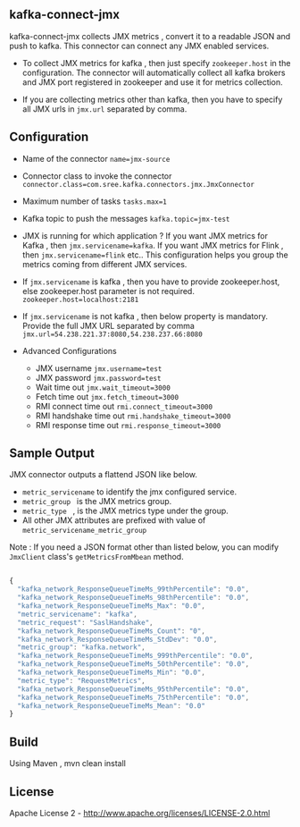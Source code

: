 kafka-connect-jmx
----------------
kafka-connect-jmx collects JMX metrics , convert it to a readable JSON and push to kafka. This connector can connect any JMX enabled services. 

* To collect JMX metrics for kafka , then just specify ` zookeeper.host ` in the configuration. The connector will automatically collect all kafka brokers and JMX port registered in zookeeper and use it for metrics collection.

* If you are collecting metrics other than kafka, then you have to specify all JMX urls in ` jmx.url ` separated by comma.

Configuration
--------------------
* Name of the connector
	` name=jmx-source `
* Connector class to invoke the connector
	` connector.class=com.sree.kafka.connectors.jmx.JmxConnector `
* Maximum number of tasks
	` tasks.max=1 `
* Kafka topic to push the messages
	` kafka.topic=jmx-test `
* JMX is running for which application ?  If you want JMX metrics for Kafka , then ` jmx.servicename=kafka `. If you want JMX metrics for Flink , then ` jmx.servicename=flink ` etc.. This configuration helps you group the metrics coming from different JMX services.
* If ` jmx.servicename ` is kafka , then you have to provide zookeeper.host, else zookeeper.host parameter is not required.
	` zookeeper.host=localhost:2181 `
* If ` jmx.servicename ` is not kafka , then below property is mandatory. Provide the full JMX URL separated by comma
	` jmx.url=54.238.221.37:8080,54.238.237.66:8080 `
	
* Advanced Configurations
	* JMX username `jmx.username=test`
	* JMX password `jmx.password=test`
	* Wait time out `jmx.wait_timeout=3000`
	* Fetch time out `jmx.fetch_timeout=3000`
	* RMI connect time out `rmi.connect_timeout=3000`
	* RMI handshake time out `rmi.handshake_timeout=3000`
	* RMI response time out `rmi.response_timeout=3000` 
	
	
Sample Output
--------------
JMX connector outputs a flattend JSON like below.

* ` metric_servicename ` to identify the jmx configured service.
* ` metric_group  ` is the JMX metrics group.
* ` metric_type  ` , is the JMX metrics type under the group.
* All other JMX attributes are prefixed with value of ` metric_servicename_metric_group  `

Note : If you need a JSON format other than listed below, you can modify ` JmxClient ` class's ` getMetricsFromMbean ` method.

```javascript

{
  "kafka_network_ResponseQueueTimeMs_99thPercentile": "0.0",
  "kafka_network_ResponseQueueTimeMs_98thPercentile": "0.0",
  "kafka_network_ResponseQueueTimeMs_Max": "0.0",
  "metric_servicename": "kafka",
  "metric_request": "SaslHandshake",
  "kafka_network_ResponseQueueTimeMs_Count": "0",
  "kafka_network_ResponseQueueTimeMs_StdDev": "0.0",
  "metric_group": "kafka.network",
  "kafka_network_ResponseQueueTimeMs_999thPercentile": "0.0",
  "kafka_network_ResponseQueueTimeMs_50thPercentile": "0.0",
  "kafka_network_ResponseQueueTimeMs_Min": "0.0",
  "metric_type": "RequestMetrics",
  "kafka_network_ResponseQueueTimeMs_95thPercentile": "0.0",
  "kafka_network_ResponseQueueTimeMs_75thPercentile": "0.0",
  "kafka_network_ResponseQueueTimeMs_Mean": "0.0"
}

```

Build
----------------

Using Maven , mvn clean install

License
----------------

Apache License 2 - http://www.apache.org/licenses/LICENSE-2.0.html